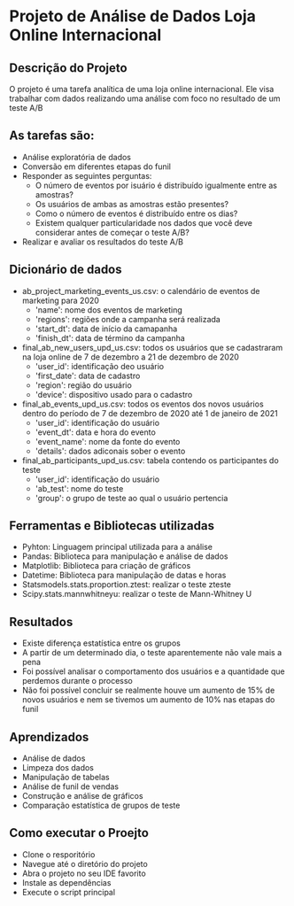 # Projeto de Análise de Dados Loja Online Internacional

## Descrição do Projeto
O projeto é uma tarefa analítica de uma loja online internacional. Ele visa trabalhar com dados realizando uma análise com foco no resultado de um teste A/B

## As tarefas são:
- Análise exploratória de dados
- Conversão em diferentes etapas do funil
- Responder as seguintes perguntas:
  - O número de eventos por isuário é distribuído igualmente entre as amostras?
  - Os usuários de ambas as amostras estão presentes?
  - Como o número de eventos é distribuído entre os dias?
  - Existem qualquer particularidade nos dados que você deve considerar antes de começar o teste A/B?
- Realizar e avaliar os resultados do teste A/B

## Dicionário de dados
- ab_project_marketing_events_us.csv: o calendário de eventos de marketing para 2020
  - 'name': nome dos eventos de marketing
  - 'regions': regiões onde a campanha será realizada
  - 'start_dt': data de início da camapanha
  - 'finish_dt': data de término da campanha
- final_ab_new_users_upd_us.csv: todos os usuários que se cadastraram na loja online de 7 de dezembro a 21 de dezembro de 2020
  - 'user_id': identificação deo usuário
  - 'first_date': data de cadastro
  - 'region': região do usuário
  - 'device': dispositivo usado para o cadastro
- final_ab_events_upd_us.csv: todos os eventos dos novos usuários dentro do período de 7 de dezembro de 2020 até 1 de janeiro de 2021
  - 'user_id': identificação do usuário
  - 'event_dt': data e hora do evento
  - 'event_name': nome da fonte do evento
  - 'details': dados adiconais sober o evento
- final_ab_participants_upd_us.csv: tabela contendo os participantes do teste
  - 'user_id': identificação do usuário
  - 'ab_test': nome do teste
  - 'group': o grupo de teste ao qual o usuário pertencia

## Ferramentas e Bibliotecas utilizadas
- Pyhton: Linguagem principal utilizada para a análise
- Pandas: Biblioteca para manipulação e análise de dados
- Matplotlib: Biblioteca para criação de gráficos
- Datetime: Biblioteca para manipulação de datas e horas
- Statsmodels.stats.proportion.ztest: realizar o teste zteste
- Scipy.stats.mannwhitneyu: realizar o teste de Mann-Whitney U

## Resultados
- Existe diferença estatística entre os grupos
- A partir de um determinado dia, o teste aparentemente não vale mais a pena
- Foi possível analisar o comportamento dos usuários e a quantidade que perdemos durante o processo
- Não foi possível concluir se realmente houve um aumento de 15% de novos usuários e nem se tivemos um aumento de 10% nas etapas do funil

## Aprendizados
- Análise de dados
- Limpeza dos dados
- Manipulação de tabelas
- Análise de funil de vendas
- Construção e análise de gráficos
- Comparação estatística de grupos de teste

## Como executar o Proejto
- Clone o resporitório
- Navegue até o diretório do projeto
- Abra o projeto no seu IDE favorito
- Instale as dependências
- Execute o script principal
